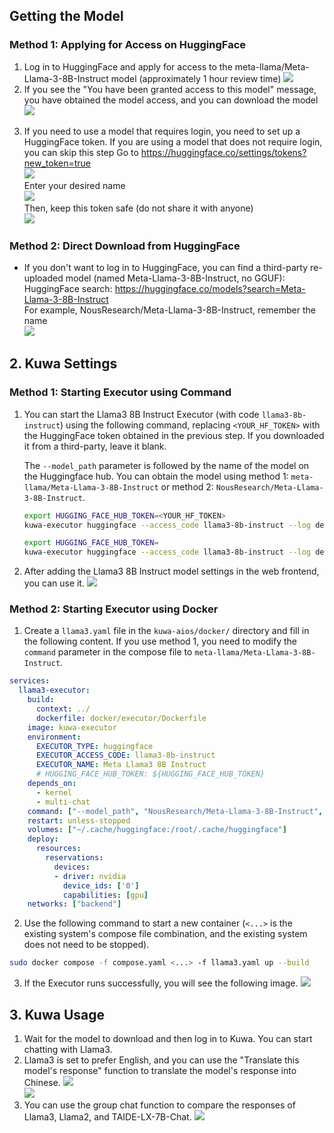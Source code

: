 ## Getting the Model

### Method 1: Applying for Access on HuggingFace

1. Log in to HuggingFace and apply for access to the meta-llama/Meta-Llama-3-8B-Instruct model (approximately 1 hour review time)
   ![](./img/2024-04-20-llama3/hf-meta-llama3.png)
2. If you see the "You have been granted access to this model" message, you have obtained the model access, and you can download the model
   ![](./img/2024-04-20-llama3/hf-meta-llama3-granted.png)

<!-- truncate -->

3. If you need to use a model that requires login, you need to set up a HuggingFace token. If you are using a model that does not require login, you can skip this step
    Go to https://huggingface.co/settings/tokens?new_token=true  
   ![](./img/2024-04-20-llama3/hf-new-token.png)  
    Enter your desired name  
   ![](./img/2024-04-20-llama3/hf-new-token-name.png)  
    Then, keep this token safe (do not share it with anyone)  
   ![](./img/2024-04-20-llama3/hf-token.png)

### Method 2: Direct Download from HuggingFace

- If you don't want to log in to HuggingFace, you can find a third-party re-uploaded model (named Meta-Llama-3-8B-Instruct, no GGUF): 
    HuggingFace search: https://huggingface.co/models?search=Meta-Llama-3-8B-Instruct  
    For example, NousResearch/Meta-Llama-3-8B-Instruct, remember the name  
   ![](./img/2024-04-20-llama3/hf-nousresearch.png)

## 2. Kuwa Settings

### Method 1: Starting Executor using Command

1. You can start the Llama3 8B Instruct Executor (with code `llama3-8b-instruct`) using the following command, replacing `<YOUR_HF_TOKEN>` with the HuggingFace token obtained in the previous step. If you downloaded it from a third-party, leave it blank.

    The `--model_path` parameter is followed by the name of the model on the Huggingface hub. You can obtain the model using method 1: `meta-llama/Meta-Llama-3-8B-Instruct` or method 2: `NousResearch/Meta-Llama-3-8B-Instruct`.

    ```sh
    export HUGGING_FACE_HUB_TOKEN=<YOUR_HF_TOKEN>
    kuwa-executor huggingface --access_code llama3-8b-instruct --log debug --model_path meta-llama/Meta-Llama-3-8B-Instruct --stop " --no_system_prompt
    ```

    ```sh
    export HUGGING_FACE_HUB_TOKEN=
    kuwa-executor huggingface --access_code llama3-8b-instruct --log debug --model_path NousResearch/Meta-Llama-3-8B-Instruct --stop " --no_system_prompt
    ```

2. After adding the Llama3 8B Instruct model settings in the web frontend, you can use it.
    ![](./img/2024-04-20-llama3/kuwa-model-config-en.png)

### Method 2: Starting Executor using Docker

1. Create a `llama3.yaml` file in the `kuwa-aios/docker/` directory and fill in the following content. If you use method 1, you need to modify the `command` parameter in the compose file to `meta-llama/Meta-Llama-3-8B-Instruct`.
```yaml
services:
  llama3-executor:
    build:
      context: ../
      dockerfile: docker/executor/Dockerfile
    image: kuwa-executor
    environment:
      EXECUTOR_TYPE: huggingface
      EXECUTOR_ACCESS_CODE: llama3-8b-instruct
      EXECUTOR_NAME: Meta Llama3 8B Instruct
      # HUGGING_FACE_HUB_TOKEN: ${HUGGING_FACE_HUB_TOKEN}
    depends_on:
      - kernel
      - multi-chat
    command: ["--model_path", "NousResearch/Meta-Llama-3-8B-Instruct", "--no_system_prompt", "--stop", "<|eot_id|>"]
    restart: unless-stopped
    volumes: ["~/.cache/huggingface:/root/.cache/huggingface"]
    deploy:
      resources:
        reservations:
          devices:
          - driver: nvidia
            device_ids: ['0']
            capabilities: [gpu]
    networks: ["backend"]
```

2. Use the following command to start a new container (`<...>` is the existing system's compose file combination, and the existing system does not need to be stopped).

```sh
sudo docker compose -f compose.yaml <...> -f llama3.yaml up --build
```

3. If the Executor runs successfully, you will see the following image.
    ![](./img/2024-04-20-llama3/kuwa-container-succeed.png)

## 3. Kuwa Usage

1. Wait for the model to download and then log in to Kuwa. You can start chatting with Llama3.
2. Llama3 is set to prefer English, and you can use the "Translate this model's response" function to translate the model's response into Chinese.
    ![](./img/2024-04-20-llama3/kuwa-usage-1.png)  
    ![](./img/2024-04-20-llama3/kuwa-usage-2.png)  
3. You can use the group chat function to compare the responses of Llama3, Llama2, and TAIDE-LX-7B-Chat.
    ![](./img/2024-04-20-llama3/kuwa-usage-3.png)  